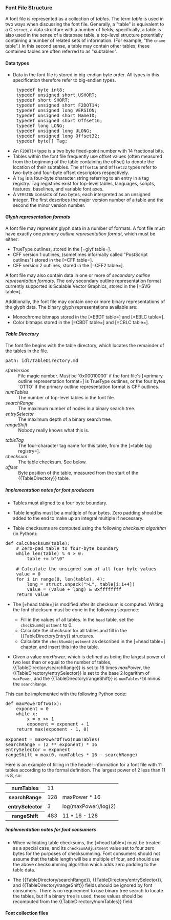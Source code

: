 <h3 id="font-file-structure" rel="off-4.5">Font File Structure</h3>

A font file is represented as a collection of *tables*. The term <dfn>table</dfn> is used in two ways when discussing the font file. Generally, a "table" is equivalent to a C `struct`, a data structure with a number of fields; specifically, a table is also used in the sense of a database table, a top-level structure potentially containing a number of related sets of information. (For example, "the `cname` table".) In this second sense, a table may contain other tables; these contained tables are often referred to as "subtables".

<h4>Data types</h4>

* Data in the font file is stored in big-endian byte order. All types in this specification therefore refer to big-endian types.

<pre class="idl">
    typedef byte int8;
    typedef unsigned short USHORT;
    typedef short SHORT;
    typedef unsigned short F2DOT14;
    typedef unsigned long VERSION;
    typedef unsigned short NameID;
    typedef unsigned short Offset16;
    typedef long LONG;
    typedef unsigned long ULONG;
    typedef unsigned long Offset32;
    typedef byte[] Tag;
</pre>

* An `F2DOT14` type is a two byte fixed-point number with 14 fractional bits.
* Tables within the font file frequently use offset values (often measured from the beginning of the table containing the offset) to denote the location of their subtables. The `Offset16` and `Offset32` types refer to two-byte and four-byte offset descriptors respectively.
* A `Tag` is a four-byte character string referring to an entry in a tag registry. Tag registries exist for top-level tables, languages, scripts, features, baselines, and variable font axes.
* A `VERSION` consists of two bytes, each interpreted as an unsigned integer. The first describes the major version number of a table and the second the minor version number.

<h4 id="glyph-representation-formats"><dfn>Glyph representation formats</dfn></h4>

A font file may represent glyph data in a number of formats. A font file must have exactly one <dfn>primary outline representation format</dfn>, which must be either:

* TrueType outlines, stored in the [=glyf table=].
* CFF version 1 outlines, (sometimes informally called "PostScript outlines") stored in the [=CFF table=].
* CFF version 2 outlines, stored in the [=CFF2 table=].

A font file may also contain data in one or more of *secondary outline representation formats*. The only secondary outline representation format currently supported is Scalable Vector Graphics, stored in the [=SVG table=].

Additionally, the font file may contain one or more binary representations of the glyph data. The binary glyph representations available are:

* Monochrome bitmaps stored in the [=EBDT table=] and [=EBLC table=].
* Color bitmaps stored in the [=CBDT table=] and [=CBLC table=].

<h4 id="table-directory"><dfn>Table Directory</dfn></h4>

The font file begins with the table directory, which locates the remainder of the tables in the file.

<pre class=include>path: idl/TableDirectory.md</pre>

<dl dfn-type=attribute dfn-for=TableDirectory>
  <dt><dfn>sfntVersion</dfn></dt>
  <dd>File magic number. Must be `0x00010000` if the font file's [=primary outline representation format=] is TrueType outlines, or the four bytes `OTTO` if the primary outline representation format is CFF outlines.</dd>
  <dt><dfn>numTables</dfn></dt>
  <dd>The number of top-level tables in the font file.</dd>
  <dt><dfn>searchRange</dfn></dt>
  <dd>The maximum number of nodes in a binary search tree. </dd>
  <dt><dfn>entrySelector</dfn></dt>
  <dd>The maximum depth of a binary search tree. </dd>
  <dt><dfn>rangeShift</dfn></dt>
  <dd>Nobody really knows what this is.</dd>
</dl>

<dl dfn-type=attribute dfn-for=TableDirectoryEntry>
  <dt><dfn>tableTag</dfn></dt>
  <dd>The four-character tag name for this table, from the [=table tag registry=].</dd>
  <dt><dfn>checksum</dfn></dt>
  <dd>The table checksum. See below.</dd>
  <dt><dfn>offset</dfn></dt>
  <dd>Byte position of the table, measured from the start of the {{TableDirectory}} table.
</dl>

<h5 id="TableDirectory.in-prod">Implementation notes for font producers</h5>

* Tables must aligned to a four byte boundary.

* Table lengths must be a multiple of four bytes. Zero padding should be added to the end to make up an integral multiple if necessary.

* Table checksums are computed using the following <dfn>checksum algorithm</dfn> (in Python):

<pre>
def calcChecksum(table):
    # Zero-pad table to four-byte boundary
    while len(table) % 4 > 0:
        table += b"\0"

    # Calculate the unsigned sum of all four-byte values
    value = 0
    for i in range(0, len(table), 4):
        long = struct.unpack(">L", table[i:i+4])
        value = (value + long) & 0xffffffff
    return value
</pre>

* The [=head table=] is modified after its checksum is computed. Writing the font checksum must be done in the following sequence:
    * Fill in the values of all tables. In the `head` table, set the `checkSumAdjustment` to 0.
    * Calculate the checksum for all tables and fill in the {{TableDirectoryEntry}} structures.
    * Calculate the `checkSumAdjustment` as described in the [=head table=] chapter, and insert this into the table.

* Given a value *maxPower*, which is defined as being the largest power of two less than or equal to the number of tables, {{TableDirectory/searchRange}} is set to 16 times *maxPower*, the {{TableDirectory/entrySelector}} is set to the base 2 logarithm of `maxPower`, and the {{TableDirectory/rangeShift}} is `numTables*16` minus the `searchRange`.

This can be implemented with the following Python code:

<pre>
def maxPowerOfTwo(x):
    exponent = 0
    while x:
        x = x >> 1
        exponent = exponent + 1
    return max(exponent - 1, 0)

exponent = maxPowerOfTwo(numTables)
searchRange = (2 ** exponent) * 16
entrySelector = exponent
rangeShift = max(0, numTables * 16 - searchRange)
</pre>

<div class="example">
Here is an example of filling in the header information for a font file with 11 tables according to the formal definition. The largest power of 2 less than 11 is 8, so:

<table>
    <tr><th>numTables</th><td>11</td><td></td></tr>
    <tr><th>searchRange</th><td>128</td><td>maxPower * 16</td></tr>
    <tr><th>entrySelector</th><td>3</td><td>log(maxPower)/log(2)</td></tr>
    <tr><th>rangeShift</th><td>483</td><td>11 * 16 - 128</td> </tr>
</table>
</div>

<h5 id="TableDirectory.in-cons">Implementation notes for font consumers</h5>

* When validating table checksums, the [=head table=] must be treated as a special case, and its `checkSumAdjustment` value set to four zero bytes for the purposes of checksumming. Font consumers should not assume that the table length will be a multiple of four, and should use the above checksumming algorithm which adds zero padding to the table data.

* The {{TableDirectory/searchRange}}, {{TableDirectory/entrySelector}}, and {{TableDirectory/rangeShift}} fields should be ignored by font consumers. There is no requirement to use binary tree search to locate the tables, but if a binary tree is used, these values should be recomputed from the {{TableDirectory/numTables}} field.

<h4>Font collection files</h4>
